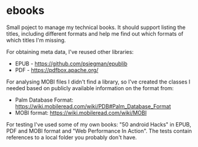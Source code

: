 # ebooks

Small poject to manage my technical books. It should support listing the titles, including different 
formats and help me find out which formats of which titles I'm missing.

For obtaining meta data, I've reused other libraries:
* EPUB - https://github.com/psiegman/epublib
* PDF - https://pdfbox.apache.org/

For analysing MOBI files I didn't find a library, so I've created the classes I needed 
based on publicly available information on the format from:
*  Palm Database Format: https://wiki.mobileread.com/wiki/PDB#Palm_Database_Format
* MOBI format: https://wiki.mobileread.com/wiki/MOBI

For testing I've used some of my own books: "50 android Hacks" in EPUB, PDF and MOBI format 
and "Web Performance In Action". The tests contain references to a local folder you probably don't have. 
